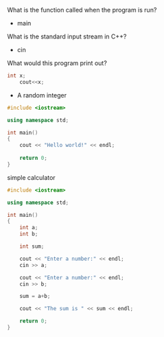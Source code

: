 What is the function called when the program is run?

- main

What is the standard input stream in C++?

- cin

What would this program print out? 

```c++
int x;
    cout<<x;
```

- A random integer


```c++
#include <iostream>

using namespace std;

int main()
{
    cout << "Hello world!" << endl;
    
    return 0;
}
```

simple calculator
```c++
#include <iostream>

using namespace std;

int main()
{
    int a;
    int b;

    int sum;

    cout << "Enter a number:" << endl;
    cin >> a;

    cout << "Enter a number:" << endl;
    cin >> b;

    sum = a+b;

    cout << "The sum is " << sum << endl;

    return 0;
}
```
